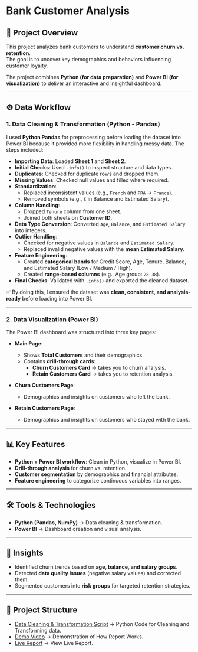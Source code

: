 # Bank Customer Analysis 

## 📌 Project Overview  
This project analyzes bank customers to understand **customer churn vs. retention**.  
The goal is to uncover key demographics and behaviors influencing customer loyalty.  

The project combines **Python (for data preparation)** and **Power BI (for visualization)** to deliver an interactive and insightful dashboard.  

---

## ⚙️ Data Workflow  

### **1. Data Cleaning & Transformation (Python - Pandas)**  
I used **Python Pandas** for preprocessing before loading the dataset into Power BI because it provided more flexibility in handling messy data. The steps included:  

- **Importing Data**: Loaded **Sheet 1** and **Sheet 2**.  
- **Initial Checks**: Used `.info()` to inspect structure and data types.  
- **Duplicates**: Checked for duplicate rows and dropped them.  
- **Missing Values**: Checked null values and filled where required.  
- **Standardization**:  
  - Replaced inconsistent values (e.g., `French` and `FRA` → `France`).  
  - Removed symbols (e.g., `€` in Balance and Estimated Salary).  
- **Column Handling**:  
  - Dropped `Tenure` column from one sheet.  
  - Joined both sheets on **Customer ID**.  
- **Data Type Conversion**: Converted `Age`, `Balance`, and `Estimated Salary` into integers.  
- **Outlier Handling**:  
  - Checked for negative values in `Balance` and `Estimated Salary`.  
  - Replaced invalid negative values with the **mean Estimated Salary**.  
- **Feature Engineering**:  
  - Created **categorical bands** for Credit Score, Age, Tenure, Balance, and Estimated Salary (Low / Medium / High).  
  - Created **range-based columns** (e.g., Age group: `28–38`).  
- **Final Checks**: Validated with `.info()` and exported the cleaned dataset.  

✅ By doing this, I ensured the dataset was **clean, consistent, and analysis-ready** before loading into Power BI.  

---

### **2. Data Visualization (Power BI)**  
The Power BI dashboard was structured into three key pages:  

- **Main Page**:  
  - Shows **Total Customers** and their demographics.  
  - Contains **drill-through cards**:  
    - **Churn Customers Card** → takes you to churn analysis.  
    - **Retain Customers Card** → takes you to retention analysis.  

- **Churn Customers Page**:  
  - Demographics and insights on customers who left the bank.  

- **Retain Customers Page**:  
  - Demographics and insights on customers who stayed with the bank.  

---

## 📊 Key Features  
- **Python + Power BI workflow**: Clean in Python, visualize in Power BI.  
- **Drill-through analysis** for churn vs. retention.  
- **Customer segmentation** by demographics and financial attributes.  
- **Feature engineering** to categorize continuous variables into ranges.  

---

## 🛠️ Tools & Technologies  
- **Python (Pandas, NumPy)** → Data cleaning & transformation.  
- **Power BI** → Dashboard creation and visual analysis.  

---

## 🚀 Insights  
- Identified churn trends based on **age, balance, and salary groups**.  
- Detected **data quality issues** (negative salary values) and corrected them.  
- Segmented customers into **risk groups** for targeted retention strategies.  

---

## 📂 Project Structure 
- [Data Cleaning & Transformation Script](./BankData.ipynb) → Python Code for Cleaning and Transforming data.
- [Demo Video](./video/demo.mp4) → Demonstration of How Report Works.
- [Live Report](https://app.powerbi.com/view?r=eyJrIjoiMjAzNDM1MzMtNmY5NS00OWZmLWE0NGYtZDZiZTQ4YTgyMGVjIiwidCI6ImQyNzJiNzg4LTU4YzctNGM0NS1hMWRmLTk3ODYyYzE3ODkyOSJ9) → View Live Report.


